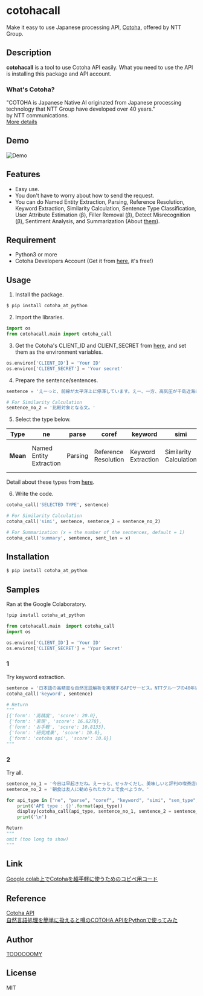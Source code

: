 # cotohacall
Make it easy to use Japanese processing API, [Cotoha](https://www.ntt.com/business/services/application/ai/cotoha-nlp.html),  offered by NTT Group.

## Description
**cotohacall** is a tool to use Cotoha API easily. What you need to use the API is installing this package and API account.

### What's Cotoha?
"COTOHA is Japanese Native AI originated from Japanese processing technology that NTT Group have developed over 40 years."  
by NTT communications.  
[More details](https://api.ce-cotoha.com/contents/about-cotoha.html)

## Demo
![Demo](https://user-images.githubusercontent.com/45617592/78994983-54f93200-7b7c-11ea-9d17-8eb11170291e.gif)

## Features
- Easy use.
- You don't have to worry about how to send the request.
- You can do Named Entity Extraction, Parsing, Reference Resolution, Keyword Extraction, Similarity Calculation, Sentence Type Classification, User Attribute Estimation (β), Filler Removal (β), Detect Misrecognition (β), Sentiment Analysis, and Summarization (About [them](https://api.ce-cotoha.com/contents/api-all.html)).

## Requirement

- Python3 or more
- Cotoha Developers Account (Get it from [here](https://api.ce-cotoha.com/contents/developers/index.html), it's free!)

## Usage
1. Install the package.
```py
$ pip install cotoha_at_python
```

2. Import the libraries.
```py
import os
from cotohacall.main import cotoha_call
```
  
3. Get the Cotoha's CLIENT_ID and CLIENT_SECRET from [here](https://api.ce-cotoha.com/contents/developers/index.html), and set them as the environment variables.
```py
os.environ['CLIENT_ID'] = 'Your ID'
os.environ['CLIENT_SECRET'] = 'Your secret'
```
  
4. Prepare the sentence/sentences.
```py
sentence = 'えーっと、前線が太平洋上に停滞しています。えー、一方、高気圧が千島近海にあって、あーっと北日本から東日本をゆるやかに覆っています。'

# For Similarity Calculation
sentence_no_2 = '比較対象となる文。'
```
  
5. Select the type below.

| **Type** | ne | parse | coref | keyword | simi | sent_type | user_at | filler | detect | senti | summary |
| --- | --- | --- | --- | --- | --- | --- | --- | --- | --- | --- | --- |
| **Mean** | Named Entity Extraction | Parsing | Reference Resolution | Keyword Extraction | Similarity Calculation | Sentence Type Classification | User Attribute Estimation (β) | Filler Removal (β) | Detect Misrecognition (β) | Sentiment Analysis | Summarization |
  
Detail about these types from [here](https://api.ce-cotoha.com/contents/api-all.html).
  
6. Write the code.
```py
cotoha_call('SELECTED TYPE', sentence)

# For Similarity Calculation
cotoha_call('simi', sentence, sentence_2 = sentence_no_2)

# For Summarization (x = the number of the sentences, default = 1)
cotoha_call('summary', sentence, sent_len = x)
```

## Installation
```py
$ pip install cotoha_at_python
```

## Samples
Ran at the Google Colaboratory.
```py
!pip install cotoha_at_python

from cotohacall.main  import cotoha_call
import os

os.environ['CLIENT_ID'] = 'Your ID'
os.environ['CLIENT_SECRET'] = 'Ypur Secret'
```

### 1
Try keyword extraction.  
```py
sentence = '日本語の高精度な自然言語解析を実現するAPIサービス。NTTグループの40年以上の研究成果を活かした自然言語解析技術をCOTOHA APIでお手軽にご利用いただけます。'
cotoha_call('keyword', sentence)

# Return
"""
[{'form': '高精度', 'score': 20.0},
 {'form': '実現', 'score': 16.8278},
 {'form': 'お手軽', 'score': 10.8133},
 {'form': '研究成果', 'score': 10.0},
 {'form': 'cotoha api', 'score': 10.0}]
"""
```

### 2
Try all.  
```py
sentence_no_1 = '今日は早起きだね。えーっと、せっかくだし、美味しいと評判の喫茶店に行ってみよっか。'
sentence_no_2 = '朝食は友人に勧められたカフェで食べようか。'

for api_type in ["ne", "parse", "coref", "keyword", "simi", "sen_type", "user_at", "filler", "detect", "senti", "summary"]:
    print('API type : {}'.format(api_type))
    display(cotoha_call(api_type, sentence_no_1, sentence_2 = sentence_no_2))
    print('\n')

Return
"""
omit (too long to show)
"""
```


## Link
[Google colab上でCotohaを超手軽に使うためのコピペ用コード](https://qiita.com/Tommyyyyyyy/items/60f11a36c3a0fa789fd9)

## Reference
[Cotoha API](https://api.ce-cotoha.com/contents/index.html)  
[自然言語処理を簡単に扱えると噂のCOTOHA APIをPythonで使ってみた](https://qiita.com/gossy5454/items/83072418fb0c5f3e269f)

## Author
[TOOOOOOMY](https://github.com/TOOOOOOMY)

## License
MIT
